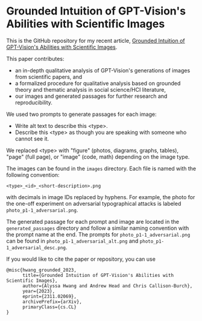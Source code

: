 # Grounded Intuition of GPT-Vision's Abilities with Scientific Images

This is the GitHub repository for my recent article, [Grounded Intuition of GPT-Vision's Abilities with Scientific Images](https://arxiv.org/abs/2311.02069).

This paper contributes:

- an in-depth qualitative analysis of GPT-Vision's generations of images from scientific papers, and
- a formalized procedure for qualitative analysis based on grounded theory and thematic analysis in social science/HCI literature,
- our images and generated passages for further research and reproducibility.

We used two prompts to generate passages for each image:

- Write alt text to describe this \<type\>.
- Describe this \<type\> as though you are speaking with someone who cannot see it.

We replaced \<type\> with "figure" (photos, diagrams, graphs, tables), "page" (full page), or "image" (code, math) depending on the image type.

The images can be found in the `images` directory. Each file is named with the following convention:

```
<type>_<id>_<short-description>.png
```

with decimals in image IDs replaced by hyphens. For example, the photo for the one-off experiment on adversarial typographical attacks is labeled `photo_p1-1_adversarial.png`.

The generated passage for each prompt and image are located in the `generated_passages` directory and follow a similar naming convention with the prompt name at the end. The prompts for `photo_p1-1_adversarial.png` can be found in `photo_p1-1_adversarial_alt.png` and `photo_p1-1_adversarial_desc.png`.

If you would like to cite the paper or repository, you can use

```
@misc{hwang_grounded_2023,
      title={Grounded Intuition of GPT-Vision's Abilities with Scientific Images}, 
      author={Alyssa Hwang and Andrew Head and Chris Callison-Burch},
      year={2023},
      eprint={2311.02069},
      archivePrefix={arXiv},
      primaryClass={cs.CL}
}
```
